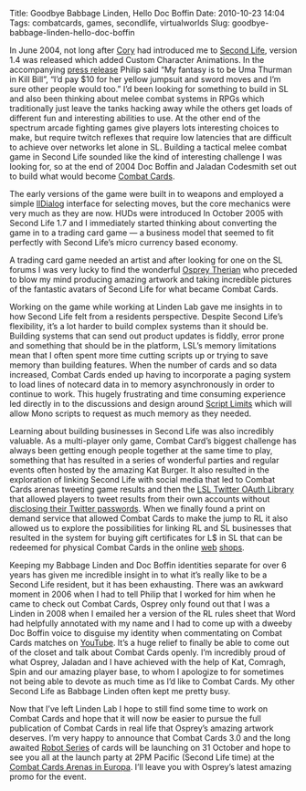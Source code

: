 Title: Goodbye Babbage Linden, Hello Doc Boffin
Date: 2010-10-23 14:04
Tags: combatcards, games, secondlife, virtualworlds
Slug: goodbye-babbage-linden-hello-doc-boffin

In June 2004, not long after [Cory][] had introduced me to [Second
Life][], version 1.4 was released which added Custom Character
Animations. In the accompanying [press release][] Philip said “My
fantasy is to be Uma Thurman in Kill Bill”, “I’d pay \$10 for her yellow
jumpsuit and sword moves and I’m sure other people would too.” I’d been
looking for something to build in <span class="caps">SL</span> and also
been thinking about melee combat systems in RPGs which traditionally
just leave the tanks hacking away while the others get loads of
different fun and interesting abilities to use. At the other end of the
spectrum arcade fighting games give players lots interesting choices to
make, but require twitch reflexes that require low latencies that are
difficult to achieve over networks let alone in
<span class="caps">SL</span>. Building a tactical melee combat game in
Second Life sounded like the kind of interesting challenge I was looking
for, so at the end of 2004 Doc Boffin and Jaladan Codesmith set out to
build what would become [Combat Cards][].

The early versions of the game were built in to weapons and employed a
simple [llDialog][] interface for selecting moves, but the core
mechanics were very much as they are now. HUDs were introduced In
October 2005 with Second Life 1.7 and I immediately started thinking
about converting the game in to a trading card game — a business model
that seemed to fit perfectly with Second Life’s micro currency
based economy.

A trading card game needed an artist and after looking for one on the
<span class="caps">SL</span> forums I was very lucky to find the
wonderful [Osprey Therian][] who preceded to blow my mind producing
amazing artwork and taking incredible pictures of the fantastic avatars
of Second Life for what became Combat Cards.

Working on the game while working at Linden Lab gave me insights in to
how Second Life felt from a residents perspective. Despite Second Life’s
flexibility, it’s a lot harder to build complex systems than it should
be. Building systems that can send out product updates is fiddly, error
prone and something that should be in the platform,
<span class="caps">LSL</span>’s memory limitations mean that I often
spent more time cutting scripts up or trying to save memory than
building features. When the number of cards and so data increased,
Combat Cards ended up having to incorporate a paging system to load
lines of notecard data in to memory asynchronously in order to continue
to work. This hugely frustrating and time consuming experience led
directly in to the discussions and design around [Script Limits][] which
will allow Mono scripts to request as much memory as they needed.

Learning about building businesses in Second Life was also incredibly
valuable. As a multi-player only game, Combat Card’s biggest challenge
has always been getting enough people together at the same time to play,
something that has resulted in a series of wonderful parties and regular
events often hosted by the amazing Kat Burger. It also resulted in the
exploration of linking Second Life with social media that led to Combat
Cards arenas tweeting game results and then the
[<span class="caps">LSL</span> Twitter OAuth Library][] that allowed
players to tweet results from their own accounts without [disclosing
their Twitter passwords][]. When we finally found a print on demand
service that allowed Combat Cards to make the jump to
<span class="caps">RL</span> it also allowed us to explore the
possibilities for linking <span class="caps">RL</span> and
<span class="caps">SL</span> businesses that resulted in the system for
buying gift certificates for L\$ in <span class="caps">SL</span> that
can be redeemed for physical Combat Cards in the online [web][]
[shops][].

Keeping my Babbage Linden and Doc Boffin identities separate for over 6
years has given me incredible insight in to what it’s really like to be
a Second Life resident, but it has been exhausting. There was an awkward
moment in 2006 when I had to tell Philip that I worked for him when he
came to check out Combat Cards, Osprey only found out that I was a
Linden in 2008 when I emailed her a version of the
<span class="caps">RL</span> rules sheet that Word had helpfully
annotated with my name and I had to come up with a dweeby Doc Boffin
voice to disguise my identity when commentating on Combat Cards matches
on [YouTube][]. It’s a huge relief to finally be able to come out of the
closet and talk about Combat Cards openly. I’m incredibly proud of what
Osprey, Jaladan and I have achieved with the help of Kat, Comragh, Spin
and our amazing player base, to whom I apologize to for sometimes not
being able to devote as much time as I’d like to Combat Cards. My other
Second Life as Babbage Linden often kept me pretty busy.

Now that I’ve left Linden Lab I hope to still find some time to work on
Combat Cards and hope that it will now be easier to pursue the full
publication of Combat Cards in real life that Osprey’s amazing artwork
deserves. I’m very happy to announce that Combat Cards 3.0 and the long
awaited [Robot Series][] of cards will be launching on 31 October and
hope to see you all at the launch party at <span class="caps">2PM</span>
Pacific (Second Life time) at the [Combat Cards Arenas in Europa][].
I’ll leave you with Osprey’s latest amazing promo for the event.

<div class="flex-video"><object width="640" height="385"><param name="movie" value="http://www.youtube.com/v/4IPQOc_H3HY?fs=1&amp;hl=en_GB"></param><param name="allowFullScreen" value="true"></param><param name="allowscriptaccess" value="always"></param><embed src="http://www.youtube.com/v/4IPQOc_H3HY?fs=1&amp;hl=en_GB" type="application/x-shockwave-flash" allowscriptaccess="always" allowfullscreen="true" width="640" height="385"></embed></object></div>

  [Cory]: http://ondrejka.net/
  [Second Life]: http://secondlife.com
  [press release]: http://lindenlab.com/pressroom/releases/04_06_15
  [Combat Cards]: http://combatcards.co.uk
  [llDialog]: http://wiki.secondlife.com/wiki/LlDialog
  [Osprey Therian]: http://twitter.com/osprey
  [Script Limits]: http://blogs.secondlife.com/community/technology/blog/2009/12/15/script-limits
  [<span class="caps">LSL</span> Twitter OAuth Library]: http://wiki.secondlife.com/wiki/Twitter_OAuth_Library
  [disclosing their Twitter passwords]: http://adactio.com/journal/1357/
  [web]: http://us.shop.combatcards.co.uk/
  [shops]: http://uk.shop.combatcards.co.uk/
  [YouTube]: http://www.youtube.com/user/CombatCards
  [Robot Series]: http://googoogoggles.dreamhosters.com/CombatCards/Robot.html
  [Combat Cards Arenas in Europa]: http://slurl.com/secondlife/Europa/101/138/56
